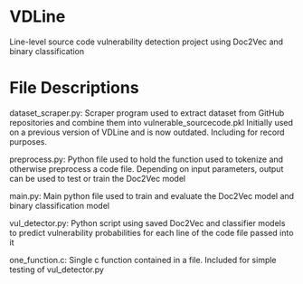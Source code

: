 # VDLine
Line-level source code vulnerability detection project using Doc2Vec and binary classification

# File Descriptions
dataset_scraper.py: Scraper program used to extract dataset from GitHub repositories and combine them into vulnerable_sourcecode.pkl
                    Initially used on a previous version of VDLine and is now outdated. Including for record purposes.
                    
preprocess.py: Python file used to hold the function used to tokenize and otherwise preprocess a code file.
               Depending on input parameters, output can be used to test or train the Doc2Vec model
               
main.py: Main python file used to train and evaluate the Doc2Vec model and binary classification model

vul_detector.py: Python script using saved Doc2Vec and classifier models to predict vulnerability probabilities for each line of the code file passed into it

one_function.c: Single c function contained in a file. Included for simple testing of vul_detector.py
